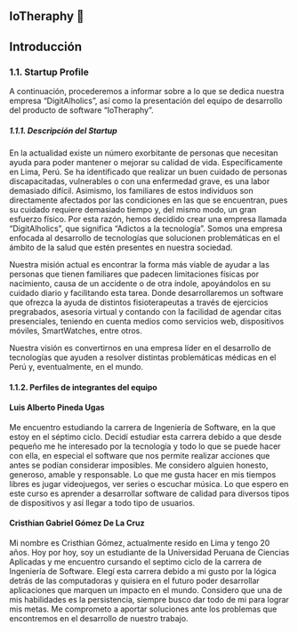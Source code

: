 ## IoTheraphy 👋

## Introducción
### 1.1.                  Startup Profile
A continuación, procederemos a informar sobre a lo que se dedica nuestra empresa “DigitAlholics”, así como la presentación del equipo de desarrollo del producto de software “IoTheraphy”.

##### 1.1.1.                 Descripción del Startup
En la actualidad existe un número exorbitante de personas que necesitan ayuda para poder mantener o mejorar su calidad de vida. Específicamente en Lima, Perú. Se ha identificado que realizar un buen cuidado de personas discapacitadas, vulnerables o con una enfermedad grave, es una labor demasiado difícil. Asimismo, los familiares de estos individuos son directamente afectados por las condiciones en las que se encuentran, pues su cuidado requiere demasiado tiempo y, del mismo modo, un gran esfuerzo físico. Por esta razón, hemos decidido crear una empresa llamada “DigitAlholics”, que significa “Adictos a la tecnología”. Somos una empresa enfocada al desarrollo de tecnologías que solucionen problemáticas en el ámbito de la salud que estén presentes en nuestra sociedad.  
 
Nuestra misión actual es encontrar la forma más viable de ayudar a las personas que tienen familiares que padecen limitaciones físicas por nacimiento, causa de un accidente o de otra índole, apoyándolos en su cuidado diario y facilitando esta tarea. Donde desarrollaremos un software que ofrezca la ayuda de distintos fisioterapeutas a través de ejercicios pregrabados, asesoría virtual y contando con la facilidad de agendar citas presenciales, teniendo en cuenta medios como servicios web, dispositivos móviles, SmartWatches, entre otros.
 
Nuestra visión es convertirnos en una empresa líder en el desarrollo de tecnologías que ayuden a resolver distintas problemáticas médicas en el Perú y, eventualmente, en el mundo. 

#### 1.1.2.                 Perfiles de integrantes del equipo

#### Luis Alberto Pineda Ugas
Me encuentro estudiando la carrera de Ingeniería de Software, en la que estoy en el séptimo ciclo. Decidí estudiar esta carrera debido a que desde pequeño me he interesado por la tecnología y todo lo que se puede hacer con ella, en especial el software que nos permite realizar acciones que antes se podían considerar imposibles. Me considero alguien honesto, generoso, amable y responsable. Lo que me gusta hacer en mis tiempos libres es jugar videojuegos, ver series o escuchar música. Lo que espero en este curso es aprender a desarrollar software de calidad para diversos tipos de dispositivos y así llegar a todo tipo de usuarios.


#### Cristhian Gabriel Gómez De La Cruz
Mi nombre es Cristhian Gómez, actualmente resido en Lima y tengo 20 años. Hoy por hoy, soy un estudiante de la Universidad Peruana de Ciencias Aplicadas y me encuentro cursando el septimo ciclo de la carrera de Ingeniería de Software. Elegí esta carrera debido a mi gusto por la lógica detrás de las computadoras y quisiera en el futuro poder desarrollar aplicaciones que marquen un impacto en el mundo. Considero que una de mis habilidades es la persistencia, siempre busco dar todo de mi para lograr mis metas. Me comprometo a aportar soluciones ante los problemas que encontremos en el desarrollo de nuestro trabajo. 


<!--

**Here are some ideas to get you started:**

🙋‍♀️ A short introduction - what is your organization all about?
🌈 Contribution guidelines - how can the community get involved?
👩‍💻 Useful resources - where can the community find your docs? Is there anything else the community should know?
🍿 Fun facts - what does your team eat for breakfast?
🧙 Remember, you can do mighty things with the power of [Markdown](https://docs.github.com/github/writing-on-github/getting-started-with-writing-and-formatting-on-github/basic-writing-and-formatting-syntax)
-->
